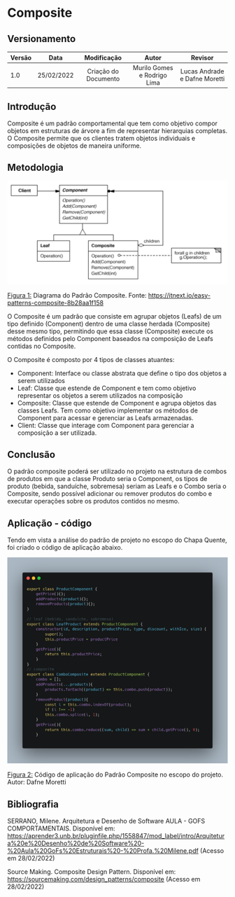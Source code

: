 # Composite

## Versionamento

| Versão |    Data    |                  Modificação                   |         Autor         |      Revisor       |
| ------ | :--------: | :--------------------------------------------: | :-------------------: | :----------------: |
| 1.0    | 25/02/2022 |              Criação do Documento              | Murilo Gomes e Rodrigo Lima | Lucas Andrade e Dafne Moretti |

## Introdução

Composite é um padrão comportamental que tem como objetivo compor objetos em estruturas de árvore a fim de representar hierarquias completas. O Composite permite que os clientes tratem objetos individuais e composições de objetos de maneira uniforme.

## Metodologia

![Padrão Composite](../../assets/images/composite.png)
<figcaption><a href="../../assets/images/composite.png">Figura 1:</a> Diagrama do Padrão Composite. Fonte: <a href="https://itnext.io/easy-patterns-composite-8b28aa1f158" > https://itnext.io/easy-patterns-composite-8b28aa1f158</a></figcaption>

O Composite é um padrão que consiste em agrupar objetos (Leafs) de um tipo definido (Component) dentro de uma classe herdada (Composite) desse mesmo tipo, permitindo que essa classe (Composite) execute os métodos definidos pelo Component baseados na composição de Leafs contidas no Composite.

O Composite é composto por 4 tipos de classes atuantes:
		
* Component: Interface ou classe abstrata que define o tipo dos objetos a serem utilizados
* Leaf: Classe que estende de Component e tem como objetivo representar os objetos a serem utilizados na composição
* Composite: Classe que estende de Component e agrupa objetos das classes Leafs. Tem como objetivo implementar os métodos de Component para acessar e gerenciar as Leafs armazenadas.
* Client: Classe que interage com Component para gerenciar a composição a ser utilizada.

## Conclusão

O padrão composite poderá ser utilizado no projeto na estrutura de combos de produtos em que a classe Produto seria o Component, os tipos de produto (bebida, sanduíche, sobremesa) seriam as Leafs e o Combo seria o Composite, sendo possível adicionar ou remover produtos do combo e executar operações sobre os produtos contidos no mesmo.

## Aplicação - código

Tendo em vista a análise do padrão de projeto no escopo do Chapa Quente, foi criado o código de aplicação abaixo.

![Padrão Composite](../../assets/images/codigo_composite.png)
<figcaption><a href="../../assets/images/codigo_composite.png">Figura 2:</a> Código de aplicação do Padrão Composite no escopo do projeto. Autor: Dafne Moretti

## Bibliografia

SERRANO, Milene. Arquitetura e Desenho de Software AULA - GOFS COMPORTAMENTAIS. Disponível em: <https://aprender3.unb.br/pluginfile.php/1558847/mod_label/intro/Arquitetura%20e%20Desenho%20de%20Software%20-%20Aula%20GoFs%20Estruturais%20-%20Profa.%20Milene.pdf> (Acesso em 28/02/2022)

Source Making. Composite Design Pattern. Disponível em: <https://sourcemaking.com/design_patterns/composite> (Acesso em 28/02/2022)